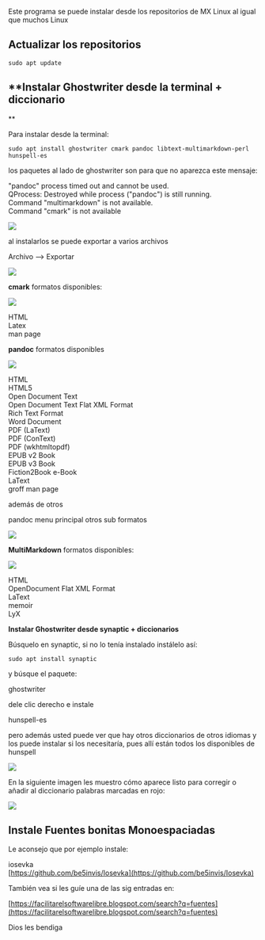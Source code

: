Este programa se puede instalar desde los repositorios de MX Linux al igual que muchos Linux

## Actualizar los repositorios

```
sudo apt update
```

## **Instalar Ghostwriter desde la terminal + diccionario  
**

Para instalar desde la terminal:  

```
sudo apt install ghostwriter cmark pandoc libtext-multimarkdown-perl hunspell-es
```

los paquetes al lado de ghostwriter son para que no aparezca este mensaje:

"pandoc" process timed out and cannot be used.  
QProcess: Destroyed while process ("pandoc") is still running.  
Command "multimarkdown" is not available.  
Command "cmark" is not available

[![](https://blogger.googleusercontent.com/img/a/AVvXsEhfFFzT7EDl1iqGdRcatqQSdFVEh5mERs1WNCWh4rPXlTNuuglrk4M3lfNAO-A50oqLiEpM2HqfSOqd8vaqQu3_6yuMQ-fAEgI9GBpE58Izdkk1HOT87fl-Vt_hjMqeEe01-TdWzciQfPupQLmRmV5vtuTpySg_1EWmJiOcZNelC_VBp956YjrSAtXi=s16000)](https://blogger.googleusercontent.com/img/a/AVvXsEhfFFzT7EDl1iqGdRcatqQSdFVEh5mERs1WNCWh4rPXlTNuuglrk4M3lfNAO-A50oqLiEpM2HqfSOqd8vaqQu3_6yuMQ-fAEgI9GBpE58Izdkk1HOT87fl-Vt_hjMqeEe01-TdWzciQfPupQLmRmV5vtuTpySg_1EWmJiOcZNelC_VBp956YjrSAtXi)

al instalarlos se puede exportar a varios archivos

Archivo --> Exportar

[![](https://blogger.googleusercontent.com/img/a/AVvXsEjQIEqAig1Um3HJvzMyykramIoG7Xf8m5qsBwypjAkLQ4Ba69ETHRmbGnzpsbjPxwS6jTtqqzaT2gAjNUUY8S_sGFdUkfI42gfPEboe9waYud3nnOMz-B43dNMeexYgKPtq5icDjnr7rkSF0rPo1LBiu1K9fmx4c0LR4CgrYt67cfxR3IXYNOu-EKXO=s16000)](https://blogger.googleusercontent.com/img/a/AVvXsEjQIEqAig1Um3HJvzMyykramIoG7Xf8m5qsBwypjAkLQ4Ba69ETHRmbGnzpsbjPxwS6jTtqqzaT2gAjNUUY8S_sGFdUkfI42gfPEboe9waYud3nnOMz-B43dNMeexYgKPtq5icDjnr7rkSF0rPo1LBiu1K9fmx4c0LR4CgrYt67cfxR3IXYNOu-EKXO)

**cmark** formatos disponibles:

[![](https://blogger.googleusercontent.com/img/a/AVvXsEipCqx0DQXm6jzQ3jHLMQjh0RMVwFUvMpLwhAnKOZeqO3hlJutaVwfMsiAjNMt6EUsTuJEqLw0Q8IvOxDfd_OEQsqmG4bD38b0ExkXdeEKjvvYwmaQp7UetHjA4Y_YSTJ6lfib_AP7AO8mXolUukUroXdTUafOiZp2wgqFmWvIG8G0iPBsiwdTlKCf5=s16000)](https://blogger.googleusercontent.com/img/a/AVvXsEipCqx0DQXm6jzQ3jHLMQjh0RMVwFUvMpLwhAnKOZeqO3hlJutaVwfMsiAjNMt6EUsTuJEqLw0Q8IvOxDfd_OEQsqmG4bD38b0ExkXdeEKjvvYwmaQp7UetHjA4Y_YSTJ6lfib_AP7AO8mXolUukUroXdTUafOiZp2wgqFmWvIG8G0iPBsiwdTlKCf5)

HTML  
Latex  
man page  

  
 **pandoc** formatos disponibles

[![](https://blogger.googleusercontent.com/img/a/AVvXsEiOrFmmJ2Gx78b_CUYaUdZDRSI34G_P6-tZ9q81dZZTSgNYv-npdgQCVWGXPSfFNJTeLpfWr9q8dsvOA7qnZnCW6yrxpJZqYeM0Kv7tbGU7TYf29sRaS9W3G6lcUSDB0C8NJ1zvIheKeH8biAXKP_gNpgGMzeMbQtWfKlP1tzENBx62CqvBAo7hJ0wJ=s16000)](https://blogger.googleusercontent.com/img/a/AVvXsEiOrFmmJ2Gx78b_CUYaUdZDRSI34G_P6-tZ9q81dZZTSgNYv-npdgQCVWGXPSfFNJTeLpfWr9q8dsvOA7qnZnCW6yrxpJZqYeM0Kv7tbGU7TYf29sRaS9W3G6lcUSDB0C8NJ1zvIheKeH8biAXKP_gNpgGMzeMbQtWfKlP1tzENBx62CqvBAo7hJ0wJ)

 

HTML  
HTML5  
Open Document Text  
Open Document Text Flat XML Format  
Rich Text Format  
Word Document  
PDF (LaText)  
PDF (ConText)  
PDF (wkhtmltopdf)  
EPUB v2 Book  
EPUB v3 Book  
Fiction2Book e-Book  
LaText  
groff man page

además de otros

pandoc menu principal otros sub formatos  

[![](https://blogger.googleusercontent.com/img/a/AVvXsEgN4-yJflnoX7d6zq8kga3klDA77YorrxxfXA42RsbrNcmu5HMQqXNyUPib9H0awU0jibR4X8FYYOKZwGYwCMYSEfVKTpTa8asnUaRvkHlaKmfru7Q9T8TjQ2yKXEWHwcYAw9SAKgEpniyZuv9NVV89ntnxC9Egz4Hhb19gMvTf95KgXKlHbnYkcsOd=s16000)](https://blogger.googleusercontent.com/img/a/AVvXsEgN4-yJflnoX7d6zq8kga3klDA77YorrxxfXA42RsbrNcmu5HMQqXNyUPib9H0awU0jibR4X8FYYOKZwGYwCMYSEfVKTpTa8asnUaRvkHlaKmfru7Q9T8TjQ2yKXEWHwcYAw9SAKgEpniyZuv9NVV89ntnxC9Egz4Hhb19gMvTf95KgXKlHbnYkcsOd)

**MultiMarkdown** formatos disponibles: 

[![](https://blogger.googleusercontent.com/img/a/AVvXsEhZCTURK5mXO7owW7Aq_IUhhCu-qbafnm9oe_ZUIRoGOfd1fn72USrYs2G-BG32vHej8CLtGcPJFXG_r-8uWjD5Z7gehZM__BxUr4J-qQs41DyieslRqQlb3z_U_r_LUNqhphc128xU01ZLz2z6qvbtx-xEwBZ10SltqckMwLBPDkFh0tPIiEJ41xKS=s16000)](https://blogger.googleusercontent.com/img/a/AVvXsEhZCTURK5mXO7owW7Aq_IUhhCu-qbafnm9oe_ZUIRoGOfd1fn72USrYs2G-BG32vHej8CLtGcPJFXG_r-8uWjD5Z7gehZM__BxUr4J-qQs41DyieslRqQlb3z_U_r_LUNqhphc128xU01ZLz2z6qvbtx-xEwBZ10SltqckMwLBPDkFh0tPIiEJ41xKS)

HTML  
OpenDocument Flat XML Format  
LaText  
memoir  
LyX  

**Instalar Ghostwriter desde synaptic + diccionarios**

Búsquelo en synaptic, si no lo tenía instalado instálelo así:

```
sudo apt install synaptic
```

y  búsque el paquete:

ghostwriter  

dele clic derecho e instale 

hunspell-es

pero además usted puede ver que hay otros diccionarios de otros idiomas y los puede instalar si los necesitaría, pues allí están todos los disponibles de hunspell 

[![](https://1.bp.blogspot.com/-VbNXLq_DOY4/X3lKssv8SqI/AAAAAAAAd2I/y2msxf1DbGINAk3Gf4y2FuSUXv2iihzvQCLcBGAsYHQ/s16000/20201003-230736.png)](https://1.bp.blogspot.com/-VbNXLq_DOY4/X3lKssv8SqI/AAAAAAAAd2I/y2msxf1DbGINAk3Gf4y2FuSUXv2iihzvQCLcBGAsYHQ/s718/20201003-230736.png)

 En la siguiente imagen les muestro cómo aparece listo para corregir o añadir al diccionario palabras marcadas en rojo:  

[![](https://1.bp.blogspot.com/-6xbqy9sX6fk/X3lLD6sWUJI/AAAAAAAAd2Q/Qtmq7K33tpwAGSYL99ucRdOkd4RPTNBDwCLcBGAsYHQ/s16000/20201003-230936.png)](https://1.bp.blogspot.com/-6xbqy9sX6fk/X3lLD6sWUJI/AAAAAAAAd2Q/Qtmq7K33tpwAGSYL99ucRdOkd4RPTNBDwCLcBGAsYHQ/s763/20201003-230936.png)

## Instale Fuentes bonitas Monoespaciadas

Le aconsejo que por ejemplo instale:

iosevka  
[https://github.com/be5invis/Iosevka](https://github.com/be5invis/Iosevka)  

También vea si les guíe una de las sig entradas en:

[https://facilitarelsoftwarelibre.blogspot.com/search?q=fuentes](https://facilitarelsoftwarelibre.blogspot.com/search?q=fuentes)  

Dios les bendiga
